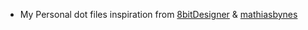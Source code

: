 * My Personal dot files
inspiration from [8bitDesigner](https://github.com/8bitDesigner/Dotfiles) & [mathiasbynes](https://github.com/mathiasbynens/dotfiles)
